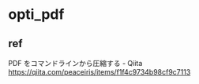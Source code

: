 # opti_pdf

## ref

PDF をコマンドラインから圧縮する - Qiita https://qiita.com/peaceiris/items/f1f4c9734b98cf9c7113

